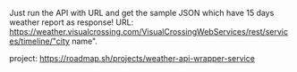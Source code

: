 Just run the API with URL and get the sample JSON which have 15 days weather report as response!
URL:
https://weather.visualcrossing.com/VisualCrossingWebServices/rest/services/timeline/"city name".

project: https://roadmap.sh/projects/weather-api-wrapper-service

